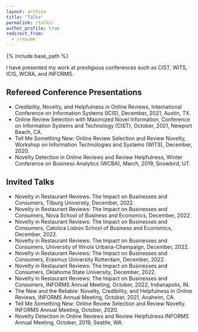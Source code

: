 ```yaml
---
layout: archive
title: "Talks"
permalink: /talks/
author_profile: true
redirect_from:
  - /resume
---
```


{% include base_path %}

I have presented my work at prestigious conferences such as CIST, WITS, ICIS, WCBA, and INFORMS.

## Refereed Conference Presentations
* Credibility, Novelty, and Helpfulness in Online Reviews, International Conference on Information Systems (ICIS), December, 2021, Austin, TX.
* Online Review Selection with Maximized Novel Information, Conference on Information Systems and Technology (CIST), October, 2021, Newport Beach, CA.
* Tell Me Something New: Online Review Selection and Review Novelty, Workshop on Information Technologies and Systems (WITS), December, 2020.
* Novelty Detection in Online Reviews and Review Helpfulness, Winter Conference on Business Analytics (WCBA), March, 2019, Snowbird, UT.

## Invited Talks 
* Novelty in Restaurant Reviews: The Impact on Businesses and Consumers, Tilburg Universtiy, December, 2022.
* Novelty in Restaurant Reviews: The Impact on Businesses and Consumers, Nova School of Business and Economics, December, 2022.
* Novelty in Restaurant Reviews: The Impact on Businesses and Consumers, Catolica Lisbon School of Business and Economics, December, 2022.
* Novelty in Restaurant Reviews: The Impact on Businesses and Consumers, University of Illinois Urbana-Champaign, December, 2022.
* Novelty in Restaurant Reviews: The Impact on Businesses and Consumers, Erasmus University Rotterdam, December, 2022.
* Novelty in Restaurant Reviews: The Impact on Businesses and Consumers, Oklahoma State University, December, 2022.
* Novelty in Restaurant Reviews: The Impact on Businesses and Consumers, INFORMS Annual Meeting, October, 2022, Indianapolis, IN.
* The New and the Reliable: Novelty, Credibility, and Helpfulness in Online Reviews, INFORMS Annual Meeting, October, 2021, Anaheim, CA.
* Tell Me Something New: Online Review Selection and Review Novelty. INFORMS Annual Meeting, October, 2020.
* Novelty Detection in Online Reviews and Review Helpfulness INFORMS Annual Meeting, October, 2019, Seattle, WA.



